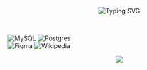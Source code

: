 <p href="https://git.io/typing-svg" align="center">
    <img src="https://readme-typing-svg.herokuapp.com?font=Fira+Code&pause=1000&color=7384F7&background=1907FF00&center=true&vCenter=true&width=500&lines=Hi%2C+there+I'm+DOKVA" alt="Typing SVG">
</p><br>

![MySQL](https://img.shields.io/badge/mysql-4479A1.svg?style=for-the-badge&logo=mysql&logoColor=white)
![Postgres](https://img.shields.io/badge/postgres-%23316192.svg?style=for-the-badge&logo=postgresql&logoColor=white)<br>
![Figma](https://img.shields.io/badge/figma-%23F24E1E.svg?style=for-the-badge&logo=figma&logoColor=white)
![Wikipedia](https://img.shields.io/badge/Wikipedia-%23000000.svg?style=for-the-badge&logo=wikipedia&logoColor=white)<br>

<p align="center">
  <a href="https://skillicons.dev">
    <img src="https://skillicons.dev/icons?i=git, androidstudio, blender, cs, cpp, css, discord, figma, github, html, idea, java, js, linux, notion, pycharm, py, unity, visualstudio" />
  </a>
</p>
